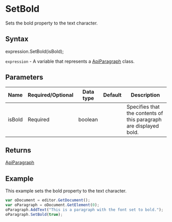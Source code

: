 # SetBold

Sets the bold property to the text character.

## Syntax

expression.SetBold(isBold);

`expression` - A variable that represents a [ApiParagraph](../ApiParagraph.md) class.

## Parameters

| **Name** | **Required/Optional** | **Data type** | **Default** | **Description** |
| ------------- | ------------- | ------------- | ------------- | ------------- |
| isBold | Required | boolean |  | Specifies that the contents of this paragraph are displayed bold. |

## Returns

[ApiParagraph](../../ApiParagraph/ApiParagraph.md)

## Example

This example sets the bold property to the text character.

```javascript
var oDocument = editor.GetDocument();
var oParagraph = oDocument.GetElement(0);
oParagraph.AddText("This is a paragraph with the font set to bold.");
oParagraph.SetBold(true);
```
